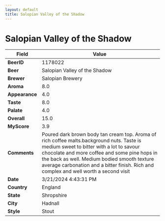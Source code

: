 ```yaml
---
layout: default
title: Salopian Valley of the Shadow
---
```


# Salopian Valley of the Shadow

| Field         | Value     |
|---------------|-----------|
| **BeerID** | 1178022 |
| **Beer** | Salopian Valley of the Shadow |
| **Brewer** | Salopian Brewery |
| **Aroma** | 8.0 |
| **Appearance** | 4.0 |
| **Taste** | 8.0 |
| **Palate** | 4.0 |
| **Overall** | 15.0 |
| **MyScore** | 3.9 |
| **Comments** | Poured dark brown body tan cream top. Aroma of rich coffee malts.background nuts. Taste is medium sweet to bitter with a lot to savour chocolate and more coffee and some pine hops in the back as well. Medium bodied smooth texture average carbonation and a bitter finish. Rich and complex and well worth a second visit  |
| **Date** | 3/21/2024 4:43:31 PM |
| **Country** | England |
| **State** | Shropshire |
| **City** | Hadnall |
| **Style** | Stout |
